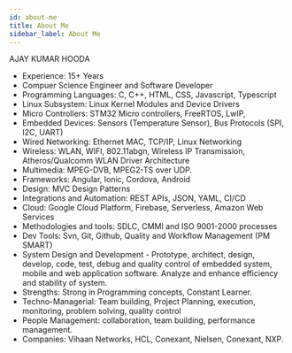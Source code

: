 ```yaml
---
id: about-me
title: About Me
sidebar_label: About Me
---
```


AJAY KUMAR HOODA

- Experience: 15+ Years
- Compuer Science Engineer and Software Developer
- Programming Languages: C, C++, HTML, CSS, Javascript, Typescript
- Linux Subsystem: Linux Kernel Modules and Device Drivers
- Micro Controllers: STM32  Micro controllers, FreeRTOS, LwIP, 
- Embedded Devices: Sensors (Temperature Sensor), Bus Protocols (SPI, I2C, UART)
- Wired Networking: Ethernet MAC, TCP/IP, Linux Networking
- Wireless: WLAN, WIFI, 802.11abgn, Wireless IP Transmission, Atheros/Qualcomm WLAN Driver Architecture
- Multimedia: MPEG-DVB, MPEG2-TS over UDP.
- Frameworks: Angular, Ionic, Cordova, Android
- Design: MVC Design Patterns
- Integrations and Automation: REST APIs, JSON, YAML, CI/CD 
- Cloud: Google Cloud Platform, Firebase, Serverless, Amazon Web Services
- Methodologies and tools: SDLC, CMMI and ISO 9001-2000 processes 
- Dev Tools: Svn, Git, Github, Quality and Workflow Management (PM SMART)
- System Design and Development - Prototype, architect, design, develop, code, test, debug and quality control of embedded system, mobile and web application software. Analyze and enhance efficiency and  stability of system.
- Strengths: Strong in Programming concepts, Constant Learner.
- Techno-Managerial: Team building, Project Planning, execution, monitoring, problem solving, quality control
- People Management: collaboration, team building, performance management.
- Companies: Vihaan Networks, HCL, Conexant, Nielsen, Conexant, NXP.